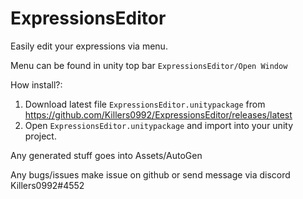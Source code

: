 # ExpressionsEditor
 
Easily edit your expressions via menu.

Menu can be found in unity top bar ``ExpressionsEditor/Open Window``

How install?: 
1. Download latest file ``ExpressionsEditor.unitypackage`` from https://github.com/Killers0992/ExpressionsEditor/releases/latest
2. Open ``ExpressionsEditor.unitypackage`` and import into your unity project.

Any generated stuff goes into Assets/AutoGen

Any bugs/issues make issue on github or send message via discord Killers0992#4552
